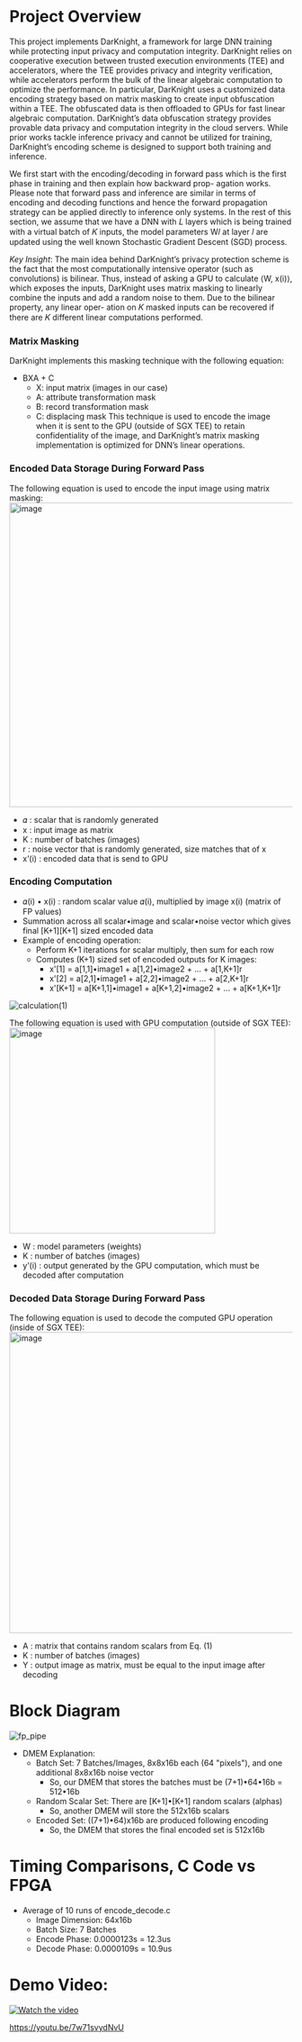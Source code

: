 # Project Overview
This project implements DarKnight, a framework for large DNN training
while protecting input privacy and computation integrity. DarKnight
relies on cooperative execution between trusted execution
environments (TEE) and accelerators, where the TEE provides privacy
and integrity verification, while accelerators perform the bulk
of the linear algebraic computation to optimize the performance.
In particular, DarKnight uses a customized data encoding strategy
based on matrix masking to create input obfuscation within a
TEE. The obfuscated data is then offloaded to GPUs for fast linear
algebraic computation. DarKnight’s data obfuscation strategy provides
provable data privacy and computation integrity in the cloud
servers. While prior works tackle inference privacy and cannot be
utilized for training, DarKnight’s encoding scheme is designed to
support both training and inference.

We first start with the encoding/decoding in forward pass which
is the first phase in training and then explain how backward prop-
agation works. Please note that forward pass and inference are
similar in terms of encoding and decoding functions and hence the
forward propagation strategy can be applied directly to inference
only systems.
In the rest of this section, we assume that we have a DNN with
𝐿 layers which is being trained with a virtual batch of 𝐾 inputs, the
model parameters W𝑙 at layer 𝑙 are updated using the well known
Stochastic Gradient Descent (SGD) process.

*Key Insight*: The main idea behind DarKnight’s privacy protection 
scheme is the fact that the most computationally intensive
operator (such as convolutions) is bilinear. Thus, instead of asking
a GPU to calculate ⟨W, x(i)⟩, which exposes the inputs, DarKnight
uses matrix masking to linearly combine the inputs and add a
random noise to them. Due to the bilinear property, any linear oper-
ation on 𝐾 masked inputs can be recovered if there are 𝐾 different
linear computations performed.

### Matrix Masking
DarKnight implements this masking technique with the following equation:
  - BXA + C
    - X: input matrix (images in our case)
    - A: attribute transformation mask
    - B: record transformation mask
    - C: displacing mask
This technique is used to encode the image when it is sent to the GPU (outside of SGX TEE) to retain confidentiality of the image, and DarKnight’s matrix masking implementation is optimized for DNN’s linear operations.


### Encoded Data Storage During Forward Pass
The following equation is used to encode the input image using matrix masking:
<img width="541" alt="image" src="https://github.com/user-attachments/assets/fada3f63-9c2f-4663-b1c8-cf9ec2c9d06d"/>

  - 𝛼	: scalar that is randomly generated
  - x	: input image as matrix
  - K : number of batches (images)
  - r     	: noise vector that is randomly generated, size matches that of x
  - x’(i) 	: encoded data that is send to GPU

### Encoding Computation
- 𝛼(i) • x(i)	: random scalar value 𝛼(i), multiplied by image x(i) (matrix of FP values)
- Summation across all scalar•image and scalar•noise vector which gives final [K+1][K+1] sized encoded data
- Example of encoding operation:
  - Perform K+1 iterations for scalar multiply, then sum for each row
  - Computes (K+1) sized set of encoded outputs for K images:  
    - x'[1]   = a[1,1]•image1 + a[1,2]•image2 +       ...   + a[1,K+1]r  
    - x'[2]   = a[2,1]•image1 + a[2,2]•image2 +       ...   + a[2,K+1]r   
    - x'[K+1] = a[K+1,1]•image1 + a[K+1,2]•image2 +   ...   + a[K+1,K+1]r

![calculation(1)](https://github.com/user-attachments/assets/ed33b037-ca3f-4ac9-a53a-a03d30dd4502)

The following equation is used with GPU computation (outside of SGX TEE):  
<img width="366" alt="image" src="https://github.com/user-attachments/assets/ba695db1-94a5-424a-a9b3-aa10d414af86" />
  
  - W	: model parameters (weights)
  - K : number of batches (images)
  - y’(i)	: output generated by the GPU computation, which must be decoded after computation

### Decoded Data Storage During Forward Pass
The following equation is used to decode the computed GPU operation (inside of SGX TEE):
<img width="535" alt="image" src="https://github.com/user-attachments/assets/e0918d29-ebef-4228-940e-a42e44f508b6" />

  - A	: matrix that contains random scalars from Eq. (1)
  - K : number of batches (images)
  - Y	: output image as matrix, must be equal to the input image after decoding


# Block Diagram
![fp_pipe](https://github.com/user-attachments/assets/571f1f90-0685-4b74-8c34-b4ecbc1ed2e7)

- DMEM Explanation:
  - Batch Set: 7 Batches/Images, 8x8x16b each (64 "pixels"), and one additional 8x8x16b noise vector
    - So, our DMEM that stores the batches must be (7+1)•64•16b = 512•16b
  - Random Scalar Set: There are [K+1]•[K+1] random scalars (alphas)
    - So, another DMEM will store the 512x16b scalars
  - Encoded Set: ((7+1)•64)x16b are produced following encoding
    - So, the DMEM that stores the final encoded set is 512x16b
   
# Timing Comparisons, C Code vs FPGA
- Average of 10 runs of encode_decode.c
  - Image Dimension: 64x16b
  - Batch Size: 7 Batches
  - Encode Phase: 0.0000123s = 12.3us
  - Decode Phase: 0.0000109s = 10.9us

# Demo Video:
[![Watch the video](https://img.youtube.com/vi/7w71svydNvU/0.jpg)](https://youtu.be/7w71svydNvU)

https://youtu.be/7w71svydNvU

